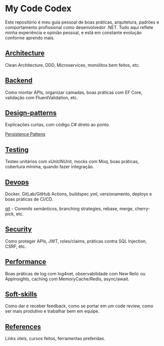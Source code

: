 # My Code Codex

Este repositório é meu guia pessoal de boas práticas, arquitetura, padrões e comportamento profissional como desenvolvedor .NET. Tudo aqui reflete minha experiência e opinião pessoal, e está em constante evolução conforme aprendo mais.

## [Architecture](/Architecture)
Clean Architecture, DDD, Microservices, monólitos bem feitos, etc.

## [Backend](/Backend)
Como montar APIs, organizar camadas, boas práticas com EF Core, validação com FluentValidation, etc.

## [Design-patterns](/Design-patterns/)
Explicações curtas, com código C# direto ao ponto.

[Persistence Pattens](/Persistence%20Patterns/)

## [Testing](/Testing)
Testes unitários com xUnit/NUnit, mocks com Moq, boas práticas, cobertura mínima, quando fazer integração.

## [Devops](/Devops)
Docker, GitLab/GitHub Actions, buildspec.yml, versionamento, deploys e boas práticas de CI/CD.

[git](/devops/git.md) - Commits semânticos, branching strategies, rebase, merge, cherry-pick, etc.

## [Security](/Security)
Como proteger APIs, JWT, roles/claims, práticas contra SQL Injection, CSRF, etc.

## [Performance](/performance)
Boas práticas de log com log4net, observabilidade com New Relic ou AppInsights, caching com MemoryCache/Redis, async/await.

## [Soft-skills](Soft-skills)
Como dar e receber feedback, como se portar em um code review, como ser mais produtivo e trabalhar bem em equipe.

## [References](References)
Links úteis, cursos feitos, ferramentas preferidas.